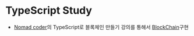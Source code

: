 # TypeScript Study
- [Nomad coder](https://academy.nomadcoders.co)의 TypeScript로 블록체인 만들기 강의를 통해서 [BlockChain]()구현